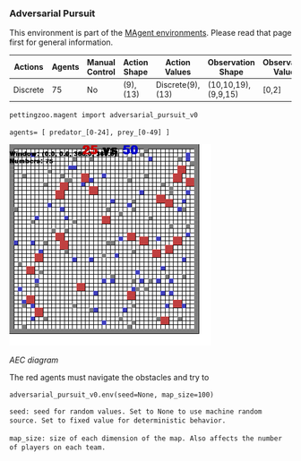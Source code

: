 
### Adversarial Pursuit

This environment is part of the [MAgent environments](magent). Please read that page first for general information.

| Actions  | Agents | Manual Control | Action Shape    | Action Values           | Observation Shape        | Observation Values |
|----------|--------|----------------|-----------------|-------------------------|--------------------------|--------------------|
| Discrete | 75     | No             | (9),(13)     | Discrete(9),(13) | (10,10,19), (9,9,15)    | [0,2]              |

`pettingzoo.magent import adversarial_pursuit_v0`

`agents= [ predator_[0-24], prey_[0-49] ]`

![](docs/magent/magent_adversarial_pursuit.gif)

*AEC diagram*

The red agents must navigate the obstacles and try to 

```
adversarial_pursuit_v0.env(seed=None, map_size=100)
```

```
seed: seed for random values. Set to None to use machine random source. Set to fixed value for deterministic behavior.

map_size: size of each dimension of the map. Also affects the number of players on each team.
```

